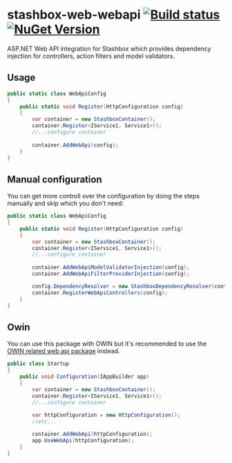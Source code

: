 # stashbox-web-webapi [![Build status](https://img.shields.io/appveyor/ci/pcsajtai/stashbox-extensions/main.svg?label=appveyor)](https://ci.appveyor.com/project/pcsajtai/stashbox-extensions/branch/master) [![NuGet Version](https://buildstats.info/nuget/Stashbox.Web.WebApi)](https://www.nuget.org/packages/Stashbox.Web.WebApi/)
ASP.NET Web API integration for Stashbox which provides dependency injection for controllers, action filters and model validators.

## Usage
```c#
public static class WebApiConfig
{
    public static void Register(HttpConfiguration config)
    {
        var container = new StashboxContainer();
        container.Register<IService1, Service1>();
        //...configure container
        
        container.AddWebApi(config);
    }
}
```

## Manual configuration
You can get more controll over the configuration by doing the steps manually and skip which you don't need:
```c#
public static class WebApiConfig
{
    public static void Register(HttpConfiguration config)
    {
        var container = new StashboxContainer();
        container.Register<IService1, Service1>();
        //...configure container
        
        container.AddWebApiModelValidatorInjection(config);
        container.AddWebApiFilterProviderInjection(config);

        config.DependencyResolver = new StashboxDependencyResolver(container);
        container.RegisterWebApiControllers(config);
    }
}
```

## Owin
You can use this package with OWIN but it's recommended to use the [OWIN related web api package](https://github.com/z4kn4fein/stashbox-extensions/tree/main/src/stashbox-webapi-owin) instead.
```c#
public class Startup
{
    public void Configuration(IAppBuilder app)
    {
        var container = new StashboxContainer();
        container.Register<IService1, Service1>();
        //...configure container
    
        var httpConfiguration = new HttpConfiguration();
        //etc...

        container.AddWebApi(httpConfiguration);
        app.UseWebApi(httpConfiguration);
    }
}
```
